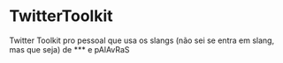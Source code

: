 # TwitterToolkit
Twitter Toolkit pro pessoal que usa os slangs (não sei se entra em slang, mas que seja) de *** e pAlAvRaS

